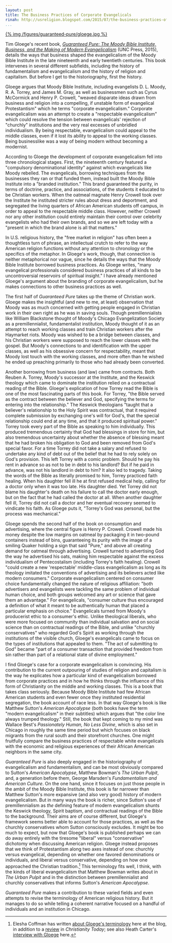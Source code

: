 ```yaml
---
layout: post
title: The Business Practices of Corporate Evangelicals
rinah: http://usreligion.blogspot.com/2015/07/the-business-practices-of-corporate.html
...
```


<div class="rightfig">
<a href="http://www.amazon.com/gp/product/1469621010/ref=as_li_tl?ie=UTF8&camp=1789&creative=390957&creativeASIN=1469621010&linkCode=as2&tag=thebacgla-20&linkId=BSBPMAFO2SLHW7TM">
{% img /figures/guaranteed-pure/gloege.jpg %}
</a>
</div>

Tim Gloege's recent book, *[Guaranteed Pure: The Moody Bible Institute, Business, and the Making of Modern Evangelicalism](http://www.amazon.com/gp/product/1469621010/ref=as_li_tl?ie=UTF8&camp=1789&creative=390957&creativeASIN=1469621010&linkCode=as2&tag=thebacgla-20&linkId=BSBPMAFO2SLHW7TM)* (UNC Press, 2015), details the ways that business shaped the evangelicalism of the Moody Bible Institute in the late nineteenth and early twentieth centuries. This book intervenes in several different subfields, including the history of fundamentalism and evangelicalism and the history of religion and capitalism. But before I get to the historiography, first the history.

Gloege argues that Moody Bible Institute, including evangelists D. L. Moody, R. A. Torrey, and James M. Gray, as well as businessmen such as Cyrus McCormick and Henry P. Crowell, "weaved disparate ideas drawn from business and religion into a compelling, if unstable form of evangelical Protestantism" which he terms "corporate evangelicalism." Corporate evangelicalism was an attempt to create a "respectable evangelicalism" which could resolve the tension between evangelicals' rejection of "churchly" institutions and the very real excesses of unbridled individualism. By being respectable, evangelicalism could appeal to the middle classes, even if it lost its ability to appeal to the working classes. Being businesslike was a way of being modern without becoming a modernist.

According to Gloege the development of corporate evangelicalism fell into three chronological stages. First, the nineteenth century featured a "compulsory denominational identity" against which evangelicals like Moody rebelled. The evangelicals, borrowing techniques from the businesses they ran or that funded them, instead built the Moody Bible Institute into a "branded institution." This brand guaranteed the purity, in terms of doctrine, practice, and associations, of the students it educated to be Christian workers. When the oatmeal magnate Henry Crowell took over the Institute he instituted stricter rules about dress and deportment, and segregated the living quarters of African American students off campus, in order to appeal to the respectable middle class. However, neither Crowell nor any other institution could entirely maintain their control over celebrity evangelists who had their own brands, and so we are left today with a "present in which the brand alone is all that matters."

In U.S. religious history, the "free market in religion" has often been a thoughtless turn of phrase, an intellectual crutch to refer to the way American religion functions without any attention to chronology or the specifics of the metaphor. In Gloege's work, though, that connection is neither metaphorical nor vague, since he details the ways that the Moody Bible Institute borrowed business practices. As Gloege writes, "many evangelical professionals considered business practices of all kinds to be uncontroversial reservoirs of spiritual insight." I have already mentioned Gloege's argument about the branding of corporate evangelicalism, but he makes connections to other business practices as well.

The first half of *Guaranteed Pure* takes up the theme of Christian work. Gloege makes the insightful (and new to me, at least) observation that Moody was as much concerned with getting people engaged in Christian work in their own right as he was in saving souls. Though premillennialists like William Blackstone thought of Moody's Chicago Evangelization Society as a premillennialist, fundamentalist institution, Moody thought of it as an attempt to reach working classes and train Christian workers after the Haymarket riots. Moody was wished to be a bridge between classes, and his Christian workers were supposed to reach the lower classes with the gospel. But Moody's connections to and identification with the upper classes, as well as his obsessive concern for respectability, meant that Moody lost touch with the working classes, and more often than he wished he ended up preaching primarily to those who had already been converted.

Another borrowing from business (and law) came from contracts. Both Reuben A. Torrey, Moody's successor at the Institute, and the Keswick theology which came to dominate the institution relied on a contractual reading of the Bible. Gloege's explication of how Torrey read the Bible is one of the most fascinating parts of this book. For Torrey, "the Bible served as the contract between the believer and God, specifying the terms for entering into the relationship." The Keswick theologians "taught that a believer's relationship to the Holy Spirit was contractual, that it required complete submission by exchanging one's will for God's, that the special relationship could end at any time, and that it produced spiritual power." Torrey took every part of the Bible as speaking to him individually. This produced tremendous certainty that God had blessings in store for him, but also tremendous uncertainty about whether the absence of blessing meant that he had broken his obligation to God and been removed from God's special favor. For a time Torrey did not take a salary and refused to undertake any kind of debt out of the belief that he had to rely solely on God's provision. This left Torrey with a comic problem. Should he pay his rent in advance so as not to be in debt to his landlord? But if he paid in advance, was not his landlord in debt to him? It also led to tragedy. Taking the words of the Bible as literally promised to him, Torrey practiced faith healing. When his daughter fell ill he at first refused medical help, calling for a doctor only when it was too late. His daughter died. Yet Torrey did not blame his daughter's death on his failure to call the doctor early enough, but on the fact that he had called the doctor at all. When another daughter fell ill, Torrey did not call a doctor and her eventual recovery seemed to vindicate his faith. As Gloege puts it, "Torrey's God was personal, but the process was mechanical."

Gloege spends the second half of the book on consumption and advertising, where the central figure is Henry P. Crowell. Crowell made his money despite the low margins on oatmeal by packaging it in two-pound containers instead of bins, guaranteeing its purity with the image of a smiling Quaker holding a sign that said "Pure," and above all creating demand for oatmeal through advertising. Crowell turned to advertising God the way he advertised his oats, making him respectable against the excess individualism of Pentecostalism (including Torrey's faith healing). Crowell "could create a new 'respectable' middle-class evangelicalism as long as its theology imitated the conventions of advertising and its believers acted like modern consumers." Corporate evangelicalism centered on consumer choice fundamentally changed the nature of religious affiliation: "both advertisers and evangelists were tackling the same problem of individual human choice, and both groups welcomed any art or science that gave them an advantage." For evangelicals, "consumer culture thus encouraged a definition of what it meant to be authentically human that placed a particular emphasis on choice." Evangelicals turned from Moody's producerist ethic to a consumer's ethic. Unlike theological liberals, who were more focused on community than individual salvation and on social science than on contractual readings of the Bible, and unlike "churchly conservatives" who regarded God's Spirit as working through the institutions of the visible church, Gloege's evangelicals came to focus on the types of institutions that appealed to them. "The act of submitting to God" became "part of a consumer transaction that provided freedom from sin rather than part of a relational state of divine employment."

I find Gloege's case for a corporate evangelicalism is convincing. His contribution to the current outpouring of studies of religion and capitalism is the way he explicates how a particular kind of evangelicalism borrowed from corporate practices and in how he thinks through the influence of this form of Christianity on the middle and working classes. This is a book that takes class seriously. Because Moody Bible Institute had few African American students and even fewer once they instituted residential segregation, the book account of race less. In that way Gloege's book is like Matthew Sutton's *American Apocalypse* (both books have the term "modern evangelicalism" in their subtitles) which argues that "the color line always trumped theology." Still, the book that kept coming to my mind was Wallace Best's *Passionately Human, No Less Divine*, which is also set in Chicago in roughly the same time period but which focuses on black migrants from the rural south and their storefront churches. One might fruitfully compare the business practices of respectable white evangelicals with the economic and religious experiences of their African American neighbors in the same city.

*Guaranteed Pure* is also deeply engaged in the historiography of evangelicalism and fundamentalism, and can be most obviously compared to Sutton's *American Apocalypse*, Matthew Bowman's *The Urban Pulpit*, and, a generation before them, George Marsden's *Fundamentalism and American Culture*. On the one hand, since it focuses on just those people in the ambit of the Moody Bible Institute, this book is far narrower than Matthew Sutton's more expansive (and also very good) history of modern evangelicalism. But in many ways the book is richer, since Sutton's use of premillennialism as *the* defining feature of modern evangelicalism shunts the Keswick theology, Spirit baptism, and contractual readings of the Bible to the background. Their aims are of course different, but Gloege's framework seems better able to account for those practices, as well as the churchly conservatives whom Sutton consciously excludes. It might be too much to expect, but now that Gloege's book is published perhaps we can do away entirely with the tiresome "liberal" versus "conservative" dichotomy when discussing American religion. Gloege instead proposes that we think of Protestantism along two axes instead of one: churchly versus evangelical, depending on whether one favored denominations or individuals, and liberal versus conservative, depending on how one approached the Christian tradition.[^1] This terminology fits well, I think, with the kinds of liberal evangelicalism that Matthew Bowman writes about in *The Urban Pulpit* and in the distinction between premillennialist and churchly conservatives that informs Sutton's *American Apocalypse*.

*Guaranteed Pure* makes a contribution to these varied fields and even attempts to revise the terminology of American religious history. But it manages to do so while telling a coherent narrative focused on a handful of individuals and an institution in Chicago.

[^1]: Elesha Coffman has written [about Gloege's terminology](http://usreligion.blogspot.com/2015/06/conservative-vs-liberal-or-evangelical.html) here at the blog, in addition to a [review](http://www.christianitytoday.com/ct/2015/june-web-only/how-evangelicalism-built-its-brand-loyalty.html) in *Christianity Today*; see also Heath Carter's [interview with Gloege](http://usreligion.blogspot.com/2015/04/guaranteed-pure-conversation-with-tim.html) here.

